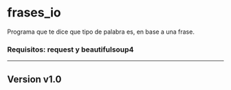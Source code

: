 # frases_io
Programa que te dice que tipo de palabra es, en base a una frase.

### Requisitos: request y beautifulsoup4
---
## Version v1.0
